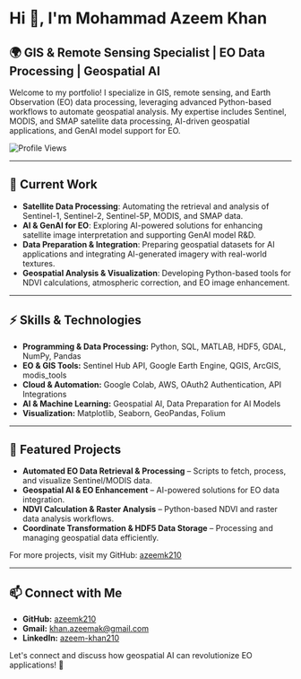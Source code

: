 # Hi 👋, I'm Mohammad Azeem Khan

## 🌍 GIS & Remote Sensing Specialist | EO Data Processing | Geospatial AI

Welcome to my portfolio! I specialize in GIS, remote sensing, and Earth Observation (EO) data processing, leveraging advanced Python-based workflows to automate geospatial analysis. My expertise includes Sentinel, MODIS, and SMAP satellite data processing, AI-driven geospatial applications, and GenAI model support for EO.

![Profile Views](https://komarev.com/ghpvc/?username=azeemk210&label=Profile%20views&color=0e75b6&style=flat)

---

## 🔭 Current Work
- **Satellite Data Processing**: Automating the retrieval and analysis of Sentinel-1, Sentinel-2, Sentinel-5P, MODIS, and SMAP data.
- **AI & GenAI for EO**: Exploring AI-powered solutions for enhancing satellite image interpretation and supporting GenAI model R&D.
- **Data Preparation & Integration**: Preparing geospatial datasets for AI applications and integrating AI-generated imagery with real-world textures.
- **Geospatial Analysis & Visualization**: Developing Python-based tools for NDVI calculations, atmospheric correction, and EO image enhancement.

---

## ⚡ Skills & Technologies
- **Programming & Data Processing:** Python, SQL, MATLAB, HDF5, GDAL, NumPy, Pandas
- **EO & GIS Tools:** Sentinel Hub API, Google Earth Engine, QGIS, ArcGIS, modis_tools
- **Cloud & Automation:** Google Colab, AWS, OAuth2 Authentication, API Integrations
- **AI & Machine Learning:** Geospatial AI, Data Preparation for AI Models
- **Visualization:** Matplotlib, Seaborn, GeoPandas, Folium

---

## 📂 Featured Projects
- **Automated EO Data Retrieval & Processing** – Scripts to fetch, process, and visualize Sentinel/MODIS data.
- **Geospatial AI & EO Enhancement** – AI-powered solutions for EO data integration.
- **NDVI Calculation & Raster Analysis** – Python-based NDVI and raster data analysis workflows.
- **Coordinate Transformation & HDF5 Data Storage** – Processing and managing geospatial data efficiently.

For more projects, visit my GitHub: [azeemk210](https://github.com/azeemk210)

---

## 📫 Connect with Me
- **GitHub:** [azeemk210](https://github.com/azeemk210)
- **Gmail:** [khan.azeemak@gmail.com](mailto:khan.azeemak@gmail.com)
- **LinkedIn:** [azeem-khan210](https://www.linkedin.com/in/azeem-khan210/)


Let's connect and discuss how geospatial AI can revolutionize EO applications! 🚀

